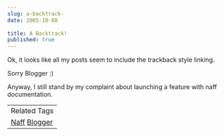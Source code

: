 ```yaml
---
slug: a-backtrack-
date: 2005-10-08
 
title: A Backtrack!
published: true
---
```

Ok, it looks like all my posts seem to include the trackback style linking. <p />Sorry Blogger :)<p />Anyway, I still stand by my complaint about launching a feature with naff documentation.<p /><table class="TechnoratiHead TagHeader">
<tr><td>Related Tags</td></tr>
<tr class="Technorati"><td>
<a href="https://paul.kinlan.me/tags/Naff" class="Tag" rel="tag">Naff</a> <a href="https://paul.kinlan.me/tags/Blogger" class="Tag" rel="tag">Blogger</a>
</td></tr>
</table><div class="blogger-post-footer"><img class="posterous_download_image" src="https://blogger.googleusercontent.com/tracker/8109338-112876271931504086?l=www.kinlan.co.uk%2Findex.html" height="1" alt="" width="1" /></div>


